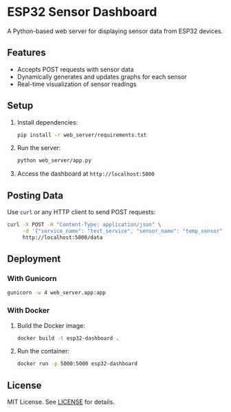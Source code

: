 # ESP32 Sensor Dashboard

A Python-based web server for displaying sensor data from ESP32 devices.

## Features
- Accepts POST requests with sensor data
- Dynamically generates and updates graphs for each sensor
- Real-time visualization of sensor readings

## Setup
1. Install dependencies:
   ```bash
   pip install -r web_server/requirements.txt
   ```
2. Run the server:
   ```bash
   python web_server/app.py
   ```
3. Access the dashboard at `http://localhost:5000`

## Posting Data
Use `curl` or any HTTP client to send POST requests:
```bash
curl -X POST -H "Content-Type: application/json" \
     -d '{"service_name": "test_service", "sensor_name": "temp_sensor", "sensor_value": 25.5}' \
     http://localhost:5000/data
```

## Deployment
### With Gunicorn
```bash
gunicorn -w 4 web_server.app:app
```

### With Docker
1. Build the Docker image:
   ```bash
   docker build -t esp32-dashboard .
   ```
2. Run the container:
   ```bash
   docker run -p 5000:5000 esp32-dashboard
   ```

## License
MIT License. See [LICENSE](LICENSE) for details.
